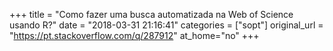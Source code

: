 +++
title = "Como fazer uma busca automatizada na Web of Science usando R?"
date = "2018-03-31 21:16:41"
categories = ["sopt"]
original_url = "https://pt.stackoverflow.com/q/287912"
at_home="no"
+++

